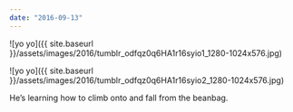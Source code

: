 ```yaml
---
date: "2016-09-13"
---
```


![yo yo]({{ site.baseurl }}/assets/images/2016/tumblr_odfqz0q6HA1r16syio1_1280-1024x576.jpg)

![yo yo]({{ site.baseurl }}/assets/images/2016/tumblr_odfqz0q6HA1r16syio2_1280-1024x576.jpg)

He’s learning how to climb onto and fall from the beanbag.
